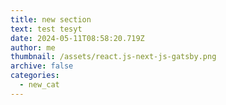 ```yaml
---
title: new section
text: t﻿est tesyt
date: 2024-05-11T08:58:20.719Z
author: me
thumbnail: /assets/react.js-next-js-gatsby.png
archive: false
categories:
  - new_cat
---
```

